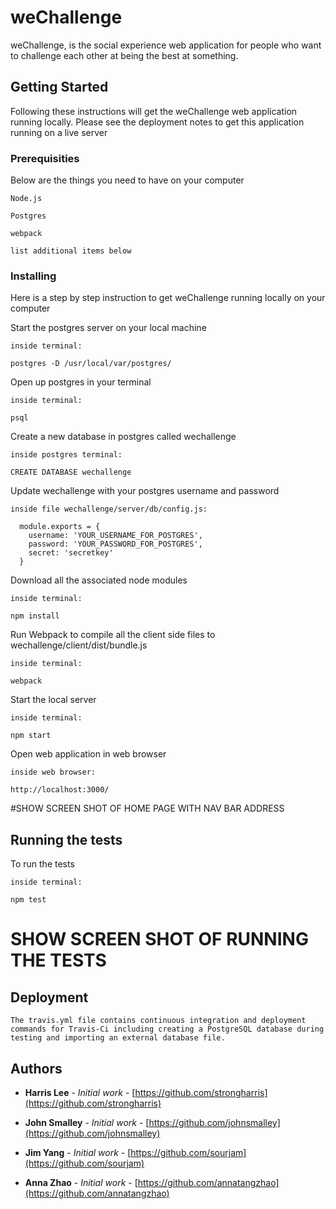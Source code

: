 # weChallenge

weChallenge, is the social experience web application for people who want to challenge each other at being the best at something.

## Getting Started

Following these instructions will get the weChallenge web application running locally. Please see the deployment notes to get this application running on a live server

### Prerequisities

Below are the things you need to have on your computer

```
Node.js

Postgres

webpack

list additional items below

```
### Installing
Here is a step by step instruction to get weChallenge running locally on your computer

Start the postgres server on your local machine
```
inside terminal:

postgres -D /usr/local/var/postgres/
```

Open up postgres in your terminal
```
inside terminal:

psql
```

Create a new database in postgres called wechallenge
```
inside postgres terminal:

CREATE DATABASE wechallenge
```

Update wechallenge with your postgres username and password
```
inside file wechallenge/server/db/config.js:

  module.exports = {
    username: 'YOUR_USERNAME_FOR_POSTGRES',
    password: 'YOUR_PASSWORD_FOR_POSTGRES',
    secret: 'secretkey'
  }
```

Download all the associated node modules
```
inside terminal:

npm install
```

Run Webpack to compile all the client side files to wechallenge/client/dist/bundle.js
```
inside terminal:

webpack
```

Start the local server
```
inside terminal:

npm start
```

Open web application in web browser
```
inside web browser:

http://localhost:3000/
```

#SHOW SCREEN SHOT OF HOME PAGE WITH NAV BAR ADDRESS


## Running the tests

To run the tests
```
inside terminal:

npm test
```

# SHOW SCREEN SHOT OF RUNNING THE TESTS

## Deployment

```
The travis.yml file contains continuous integration and deployment commands for Travis-Ci including creating a PostgreSQL database during testing and importing an external database file.
```

## Authors

* **Harris Lee** - *Initial work* - [https://github.com/strongharris](https://github.com/strongharris)

* **John Smalley** - *Initial work* - [https://github.com/johnsmalley](https://github.com/johnsmalley)

* **Jim Yang** - *Initial work* - [https://github.com/sourjam](https://github.com/sourjam)

* **Anna Zhao** - *Initial work* - [https://github.com/annatangzhao](https://github.com/annatangzhao)
